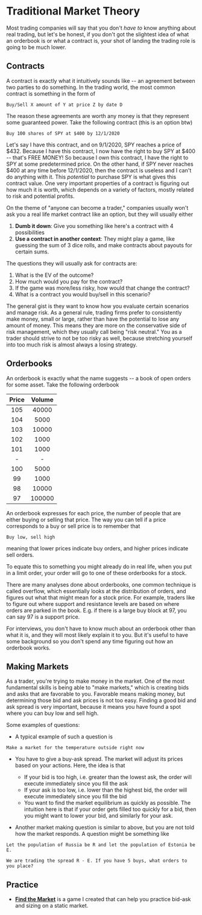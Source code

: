 # Traditional Market Theory

Most trading companies will say that you don't _have to_ know anything about real trading,
but let's be honest, if you don't got the slightest idea of what an orderbook is or what
a contract is, your shot of landing the trading role is going to be much lower.

## Contracts

A contract is exactly what it intuitively sounds like -- an agreement between two parties
to do something. In the trading world, the most common contract is something in the form of

```text
Buy/Sell X amount of Y at price Z by date D
```

The reason these agreements are worth any money is that they represent some guaranteed power.
Take the following contract (this is an option btw)

```text
Buy 100 shares of SPY at $400 by 12/1/2020
```

Let's say I have this contract, and on 9/1/2020, SPY reaches a price of $432. Because I have
this contract, I now have the right to buy SPY at $400 -- that's FREE MONEY! So because
I own this contract, I have the right to SPY at some predetermined price. On the other hand,
if SPY never reaches $400 at any time before 12/1/2020, then the contract is useless and I
can't do anything with it. This _potential_ to purchase SPY is what gives this contract value.
One very important properties of a contract is figuring out how much it is worth, which depends
on a variety of factors, mostly related to risk and potential profits.

On the theme of "anyone can become a trader," companies usually won't ask you a real life market
contract like an option, but they will usually either

1. __Dumb it down__: Give you something like here's a contract with 4 possibilities
2. __Use a contract in another context__: They might play a game, like guessing the sum of 3 dice rolls,
   and make contracts about payouts for certain sums.

The questions they will usually ask for contracts are:

1. What is the EV of the outcome?
2. How much would you pay for the contract?
3. If the game was more/less risky, how would that change the contract?
4. What is a contract you would buy/sell in this scenario?

The general gist is they want to know how you evaluate certain scenarios and manage risk.
As a general rule, trading firms prefer to consistently make money, small or large, rather
than have the potential to lose any amount of money. This means they are more on the conservative
side of risk management, which they usually call being "risk neutral." You as a trader should
strive to not be too risky as well, because stretching yourself into too much risk is
almost always a losing strategy.

## Orderbooks

An orderbook is exactly what the name suggests -- a book of open orders for some asset.
Take the following orderbook

| Price | Volume |
|:-----:|:------:|
|105| 40000|
|104| 5000|
|103| 10000|
|102| 1000|
|101| 1000|
|-|-|
|100| 5000|
|99|  1000|
|98| 10000|
|97| 100000|

An orderbook expresses for each price, the number of people that are either buying or selling that price. The way you can tell if a price corresponds to a buy or sell price is to remember that

```text
Buy low, sell high
```

meaning that lower prices indicate buy orders, and higher prices indicate sell orders.

To equate this to something you might already do in real life, when you put in a limit order, your order will go to one of these orderbooks for a stock.

There are many analyses done about orderbooks, one common technique is called overflow, which essentially looks at the distribution of orders, and figures out what that might mean for a stock price. For example, traders like to figure out where support and resistance levels are based on where orders are parked in the book. E.g. if there is a large buy block at 97, you can say 97 is a support price.

For interviews, you don't have to know much about an orderbook other than what it is, and they will most likely explain it to you. But it's useful to have some background so you don't spend any time figuring out how an orderbook works.

## Making Markets

As a trader, you're trying to make money in the market.
One of the most fundamental skills is being able to "make markets,"
which is creating bids and asks that are favorable to you.
Favorable means making money, but determining those bid and ask
prices is not too easy. Finding a good bid and ask spread is very important, because it means you have found a spot where you can
buy low and sell high.

Some examples of questions:

- A typical example of such a question is
```text
Make a market for the temperature outside right now
```

- You have to give a buy-ask spread. The market will adjust its prices based on your actions. Here, the idea is that
  - If your bid is too high, i.e. greater than the lowest ask,
    the order will execute immediately since you fill the ask
  - If your ask is too low, i.e. lower than the highest bid,
    the order will execute immediately since you fill the bid
  - You want to find the market equilibrium as quickly as possible.
    The intuition here is that if your order gets filled too quickly
    for a bid, then you might want to lower your bid, and similarly
    for your ask.

- Another market making question is similar to above, but you are not
told how the market responds. A question might be something like
```text
Let the population of Russia be R and let the population of Estonia be E.

We are trading the spread R - E. If you have 5 buys, what orders to you place?
```

## Practice

- [**Find the Market**](https://mikinty.github.io/Trading-Interview-Questions/) is a game I created that can help you practice bid-ask and sizing on a static market.
